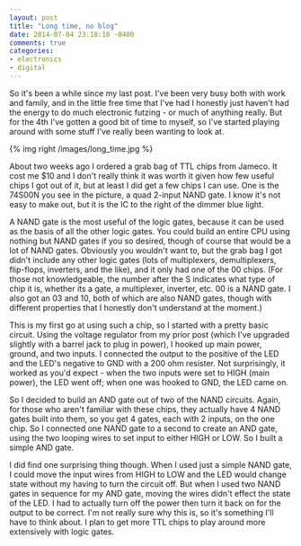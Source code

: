 ```yaml
---
layout: post
title: "Long time, no blog"
date: 2014-07-04 23:18:18 -0400
comments: true
categories: 
- electronics
- digital
---
```

So it's been a while since my last post.  I've been very busy both with work and family, and in the little free time that I've had I honestly just haven't had the energy to do much electronic futzing - or much of anything really.  But for the 4th I've gotten a good bit of time to myself, so I've started playing around with some stuff I've really been wanting to look at.

{% img right /images/long_time.jpg %}

About two weeks ago I ordered a grab bag of TTL chips from Jameco.  It cost me $10 and I don't really think it was worth it given how few useful chips I got out of it, but at least I did get a few chips I can use.  One is the 74S00N you see in the picture, a quad 2-input NAND gate.  I know it's not easy to make out, but it is the IC to the right of the dimmer blue light.

A NAND gate is the most useful of the logic gates, because it can be used as the basis of all the other logic gates.  You could build an entire CPU using nothing but NAND gates if you so desired, though of course that would be a lot of NAND gates.  Obviously you wouldn't want to, but the grab bag I got didn't include any other logic gates (lots of multiplexers, demultiplexers, flip-flops, inverters, and the like), and it only had one of the 00 chips.  (For those not knowledgeable, the number after the S indicates what type of chip it is, whether its a gate, a multiplexer, inverter, etc.  00 is a NAND gate.  I also got an 03 and 10, both of which are also NAND gates, though with different properties that I honestly don't understand at the moment.)

This is my first go at using such a chip, so I started with a pretty basic circuit.  Using the voltage regulator from my prior post (which I've upgraded slightly with a barrel jack to plug in power), I hooked up main power, ground, and two inputs.  I connected the output to the positive of the LED and the LED's negative to GND with a 200 ohm resister.  Not surprisingly, it worked as you'd expect - when the two inputs were set to HIGH (main power), the LED went off; when one was hooked to GND, the LED came on.

So I decided to build an AND gate out of two of the NAND circuits.  Again, for those who aren't familiar with these chips, they actually have 4 NAND gates built into them, so you get 4 gates, each with 2 inputs, on the one chip.  So I connected one NAND gate to a second to create an AND gate, using the two looping wires to set input to either HIGH or LOW.  So I built a simple AND gate.

I did find one surprising thing though.  When I used just a simple NAND gate, I could move the input wires from HIGH to LOW and the LED would change state without my having to turn the circuit off.  But when I used two NAND gates in sequence for my AND gate, moving the wires didn't effect the state of the LED.  I had to actually turn off the power then turn it back on for the output to be correct.  I'm not really sure why this is, so it's something I'll have to think about.  I plan to get more TTL chips to play around more extensively with logic gates.